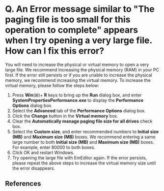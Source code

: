 # Q. An Error message similar to "The paging file is too small for this operation to complete" appears when I try opening a very large file. How can I fix this error?

You will need to increase the physical or virtual memory to open a very large file. We recommend increasing the physical memory (RAM) in your PC first. If the error still persists or if you are unable to increase the physical memory, we recommend increasing the virtual memory. To increase the virtual memory, please follow the steps below:

1. Press **Win**(⊞)+ **R** keys to bring up the **Run** dialog box, and enter **SystemPropertiesPerformance.exe** to display the **Performance Options** dialog box.
2. Select the **Advanced** tab of the **Performance Options** dialog box.
3. Click the **Change** button in the **Virtual memory** box.
4. Clear the **Automatically manage paging file size for all drives** check box.
5. Select the **Custom size**, and enter recommended numbers to **Initial size (MB)** and **Maximum size (MB)** boxes. We recommend entering a same large number to both **Initial size (MB)** and **Maximum size (MB)** boxes. For example, enter 80000 to both boxes.
6. Click OK and restart Windows.
7. Try opening the large file with EmEditor again. If the error persists, please repeat the above steps to increase the virtual memory size until the error disappears.

## References
